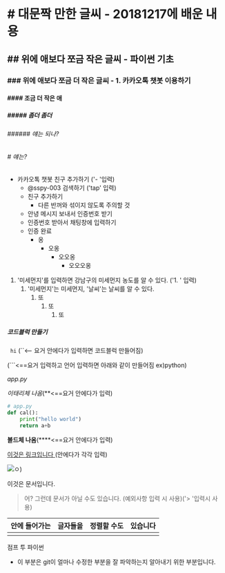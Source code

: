 # # 대문짝 만한 글씨 - 20181217에 배운 내용

## ## 위에 애보다 쪼금 작은 글씨 - 파이썬 기초

### ### 위에 애보다 쪼금 더 작은 글씨 - 1. 카카오톡 챗봇 이용하기

#### #### 조금 더 작은 애

##### ##### 좀더 좀더

###### ###### 얘는 되나?

###### # 얘는?

- 카카오톡 챗봇 친구 추가하기 ('- '입력)
  - @sspy-003 검색하기 ('tap' 입력)
  - 친구 추가하기
    - 다른 반꺼와 섞이지 않도록 주의할 것
  - 안녕 메시지 보내서 인증번호 받기
  - 인증번호 받아서 채팅창에 입력하기
  - 인증 완료
    - 옹
      - 오옹
        - 오오옹
          - 오오오옹

1. '미세먼지'를 입력하면 강남구의 미세먼지 농도를 알 수 있다. ('1. ' 입력)
   1. '미세먼지'는 미세먼지, '날씨'는 날씨를 알 수 있다.
      1. 또
         1. 또
            1. 또



##### 코드블럭 만들기

` hi` (``<-- 요거 안에다가 입력하면 코드블럭 만들어짐)

(```<==요거 입력하고 언어 입력하면 아래와 같이 만들어짐 ex)python)



*app.py*

*이태리체 나옴*(**<==요거 안에다가 입력)

```python
# app.py
def cal():
    print("hello world")
    return a+b
```

**볼드체 나옴**(****<==요거 안에다가 입력)

[이것은 링크입니다 ](http://www.naver.com) ([]()안에다가 각각 입력)



![ㅇ]())



이것은 문서입니다.

> 어? 그런데 문서가 아닐 수도 있습니다. (예외사항 입력 시 사용)('> '입력시 사용)



| 안에 들어가는 | 글자들을 | 정렬할 수도 | 있습니다 |
| :-----------: | :------: | :---------: | :------: |
|               |          |             |          |





점프 투 파이썬



- 이 부분은  git이 얼마나 수정한 부분을 잘 파악하는지 알아내기 위한 부분입니다.